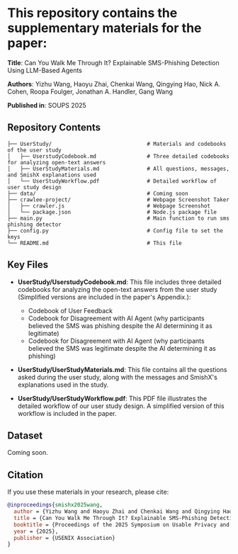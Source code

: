 # This repository contains the supplementary materials for the paper:
**Title**: Can You Walk Me Through It? Explainable SMS-Phishing Detection Using LLM-Based Agents

**Authors**: Yizhu Wang, Haoyu Zhai, Chenkai Wang, Qingying Hao, Nick A. Cohen, Roopa Foulger, Jonathan A. Handler, Gang Wang

**Published in**: SOUPS 2025


## Repository Contents

```
├── UserStudy/                              # Materials and codebooks of the user study
│   ├── UserstudyCodebook.md                # Three detailed codebooks for analyzing open-text answers
│   ├── UserStudyMaterials.md               # All questions, messages, and SmishX explanations used
│   └── UserStudyWorkflow.pdf               # Detailed workflow of user study design
├── data/                                   # Coming soon
├── crawlee-project/                        # Webpage Screenshot Taker
│   ├── crawler.js                          # Webpage Screenshot
│   └── package.json                        # Node.js package file
├── main.py                                 # Main function to run sms phishing detector
├── config.py                               # Config file to set the keys
└── README.md                               # This file
```

## Key Files

- **UserStudy/UserstudyCodebook.md**: This file includes three detailed codebooks for analyzing the open-text answers from the user study (Simplified versions are included in the paper's Appendix.):
  - Codebook of User Feedback
  - Codebook for Disagreement with AI Agent (why participants believed the SMS was phishing despite the AI determining it as legitimate)
  - Codebook for Disagreement with AI Agent (why participants believed the SMS was legitimate despite the AI determining it as phishing)

- **UserStudy/UserStudyMaterials.md**: This file contains all the questions asked during the user study, along with the messages and SmishX's explanations used in the study.

- **UserStudy/UserStudyWorkflow.pdf**: This PDF file illustrates the detailed workflow of our user study design. A simplified version of this workflow is included in the paper.


## Dataset
Coming soon.


## Citation

If you use these materials in your research, please cite:

```bibtex
@inproceedings{smishx2025wang,
  author = {Yizhu Wang and Haoyu Zhai and Chenkai Wang and Qingying Hao and Nick A. Cohen and Roopa Foulger and Jonathan A. Handler and Gang Wang},
  title = {Can You Walk Me Through It? Explainable SMS-Phishing Detection Using LLM-Based Agents},
  booktitle = {Proceedings of the 2025 Symposium on Usable Privacy and Security (SOUPS)},
  year = {2025},
  publisher = {USENIX Association}
}
```


